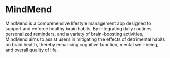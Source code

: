 # MindMend
MindMend is a comprehensive lifestyle management app designed to support and enforce healthy brain habits. By integrating daily routines, personalized reminders, and a variety of brain-boosting activities, MindMend aims to assist users in mitigating the effects of detrimental habits on brain health, thereby enhancing cognitive function, mental well-being, and overall quality of life.
